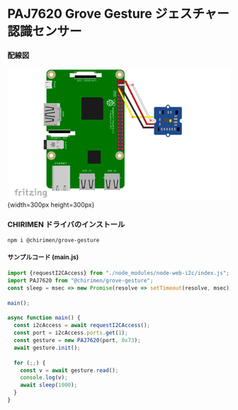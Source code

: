 # PAJ7620 Grove Gesture ジェスチャー認識センサー

### 配線図

![配線図](./schematic.png "schematic"){width=300px height=300px}

### CHIRIMEN ドライバのインストール

```shell
npm i @chirimen/grove-gesture
```

#### サンプルコード (main.js)

```javascript
import {requestI2CAccess} from "./node_modules/node-web-i2c/index.js";
import PAJ7620 from "@chirimen/grove-gesture";
const sleep = msec => new Promise(resolve => setTimeout(resolve, msec));

main();

async function main() {
  const i2cAccess = await requestI2CAccess();
  const port = i2cAccess.ports.get(1);
  const gesture = new PAJ7620(port, 0x73);
  await gesture.init();

  for (;;) {
    const v = await gesture.read();
    console.log(v);
    await sleep(1000);
  }
}
```
